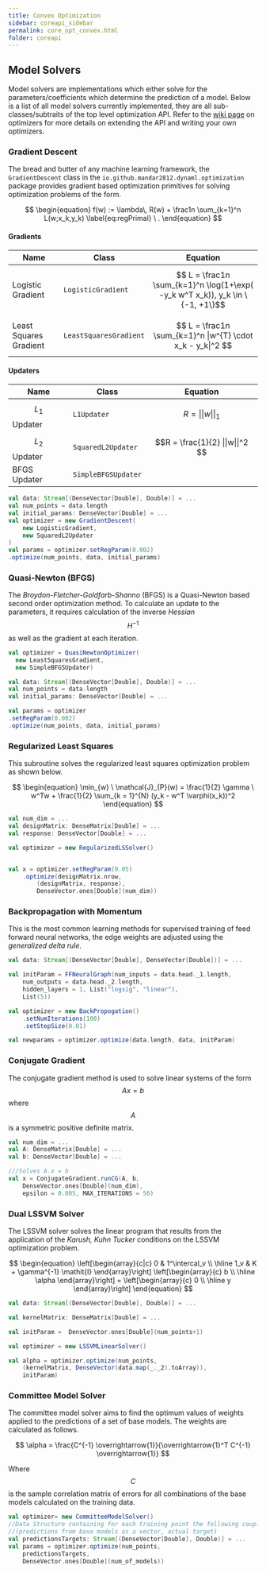 ```yaml
---
title: Convex Optimization
sidebar: coreapi_sidebar
permalink: core_opt_convex.html
folder: coreapi
---
```



## Model Solvers

Model solvers are implementations which either solve for the parameters/coefficients which determine the prediction of a model. Below is a list of all model solvers currently implemented, they are all sub-classes/subtraits of the top level optimization API. Refer to the [wiki page](https://github.com/mandar2812/DynaML/wiki/Optimization-%26-Model-Selection) on optimizers for more details on extending the API and writing your own optimizers.

### Gradient Descent

The bread and butter of any machine learning framework, the ```GradientDescent``` class in the ```io.github.mandar2812.dynaml.optimization``` package provides gradient based optimization primitives for solving optimization problems of the form.

$$
\begin{equation}
    f(w) :=
    \lambda\, R(w) +
    \frac1n \sum_{k=1}^n L(w;x_k,y_k)
    \label{eq:regPrimal}
    \ .
\end{equation}
$$

#### Gradients


Name | Class | Equation
------------ | ------------- | -------------
Logistic Gradient | ```LogisticGradient``` | $$ L = \frac1n \sum_{k=1}^n \log(1+\exp( -y_k w^T x_k)), y_k \in \{-1, +1\}$$
Least Squares Gradient | ```LeastSquaresGradient``` | $$ L = \frac1n \sum_{k=1}^n \|w^{T} \cdot x_k - y_k\|^2 $$



#### Updaters

Name | Class | Equation
------------ | ------------- | -------------
$$ L_1 $$ Updater | ```L1Updater```| $$R = \|\|w\|\|_1 $$
$$ L_2 $$ Updater | ```SquaredL2Updater``` | $$R = \frac{1}{2} \|\|w\|\|^2 $$
BFGS Updater      | ```SimpleBFGSUpdater``` |

```scala
val data: Stream[(DenseVector[Double], Double)] = ...
val num_points = data.length
val initial_params: DenseVector[Double] = ...
val optimizer = new GradientDescent(
	new LogisticGradient,
	new SquaredL2Updater
)
val params = optimizer.setRegParam(0.002)
.optimize(num_points, data, initial_params)
```



### Quasi-Newton (BFGS)

The _Broydon-Fletcher-Goldfarb-Shanno_ (BFGS) is a Quasi-Newton based second order optimization method. To calculate an update to the parameters, it requires calculation of the inverse _Hessian_ $$\mathit{H}^{-1}$$ as well as the gradient at each iteration.

```scala
val optimizer = QuasiNewtonOptimizer(
  new LeastSquaresGradient,
  new SimpleBFGSUpdater)

val data: Stream[(DenseVector[Double], Double)] = ...
val num_points = data.length
val initial_params: DenseVector[Double] = ...

val params = optimizer
.setRegParam(0.002)
.optimize(num_points, data, initial_params)


```


### Regularized Least Squares

This subroutine solves the regularized least squares optimization problem as shown below.

$$
\begin{equation}
	\min_{w} \ \mathcal{J}_{P}(w) = \frac{1}{2} \gamma \ w^Tw + \frac{1}{2} \sum_{k = 1}^{N} (y_k - w^T \varphi(x_k))^2
\end{equation}
$$


```scala
val num_dim = ...
val designMatrix: DenseMatrix[Double] = ...
val response: DenseVector[Double] = ...

val optimizer = new RegularizedLSSolver()


val x = optimizer.setRegParam(0.05)
	.optimize(designMatrix.nrow,
		(designMatrix, response),
		DenseVector.ones[Double](num_dim))
```

### Backpropagation with Momentum

This is the most common learning methods for supervised training of feed forward neural networks, the edge weights are adjusted using the _generalized delta rule_.

```scala
val data: Stream[(DenseVector[Double], DenseVector[Double])] = ...

val initParam = FFNeuralGraph(num_inputs = data.head._1.length,
	num_outputs = data.head._2.length,
	hidden_layers = 1, List("logsig", "linear"),
	List(5))

val optimizer = new BackPropogation()
	.setNumIterations(100)
	.setStepSize(0.01)

val newparams = optimizer.optimize(data.length, data, initParam)
```

### Conjugate Gradient

The conjugate gradient method is used to solve linear systems of the form $$Ax = b$$ where $$A$$ is a symmetric positive definite matrix.

```scala
val num_dim = ...
val A: DenseMatrix[Double] = ...
val b: DenseVector[Double] = ...

///Solves A.x = b
val x = ConjugateGradient.runCG(A, b,
	DenseVector.ones[Double](num_dim),
	epsilon = 0.005, MAX_ITERATIONS = 50)
```

### Dual LSSVM Solver

The LSSVM solver solves the linear program that results from the application of the _Karush, Kuhn Tucker_ conditions on the LSSVM optimization problem.

$$
\begin{equation}
\left[\begin{array}{c|c}
   0  & 1^\intercal_v   \\ \hline
   1_v & K + \gamma^{-1} \mathit{I}
\end{array}\right]
\left[\begin{array}{c}
   b    \\ \hline
   \alpha  
\end{array}\right] = \left[\begin{array}{c}
   0    \\ \hline
   y  
\end{array}\right]
\end{equation}
$$


```scala
val data: Stream[(DenseVector[Double], Double)] = ...

val kernelMatrix: DenseMatrix[Double] = ...

val initParam =  DenseVector.ones[Double](num_points+1)

val optimizer =	new LSSVMLinearSolver()

val alpha = optimizer.optimize(num_points,
	(kernelMatrix, DenseVector(data.map(_._2).toArray)),
	initParam)
```

### Committee Model Solver

The committee model solver aims to find the optimum values of weights applied to the predictions of a set of base models. The weights are calculated as follows.

$$
\alpha = \frac{C^{-1} \overrightarrow{1}}{\overrightarrow{1}^T C^{-1} \overrightarrow{1}}
$$

Where $$C$$ is the sample correlation matrix of errors for all combinations of the base models calculated on the training data.

```scala
val optimizer= new CommitteeModelSolver()
//Data Structure containing for each training point the following couple
//(predictions from base models as a vector, actual target)
val predictionsTargets: Stream[(DenseVector[Double], Double)] = ...
val params = optimizer.optimize(num_points,
	predictionsTargets,
	DenseVector.ones[Double](num_of_models))
```
